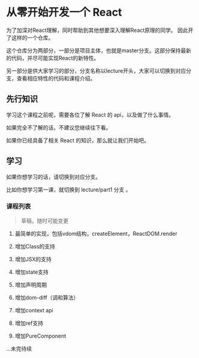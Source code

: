 # 从零开始开发一个 React

为了加深对React理解，同时帮助到其他想要深入理解React原理的同学。
因此开了这样的一个仓库。

这个仓库分为两部分，一部分是项目主体，也就是master分支。这部分保持最新的代码，并尽可能实现React的新特性。

另一部分是供大家学习的部分，分支名称以lecture开头，大家可以切换到对应分支，查看相应特性的代码和课程介绍。

## 先行知识

学习这个课程之前呢，需要各位了解 React 的 api，以及做了什么事情。

如果完全不了解的话，不建议您继续往下看。

如果你已经具备了相关 React 的知识，那么就让我们开始吧。

## 学习
如果你想学习的话，请切换到对应分支。

比如你想学习第一课，就切换到 lecture/part1 分支 。

### 课程列表

> 草稿，随时可能变更

1. 最简单的实现，包括vdom结构，createElement，ReactDOM.render

2. 增加Class的支持

3. 增加JSX的支持

4. 增加state支持

5. 增加声明周期

6. 增加dom-diff（调和算法）

7. 增加context api

8. 增加ref支持

9. 增加PureComponent

...未完待续
